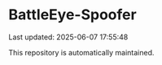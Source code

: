 # BattleEye-Spoofer

Last updated: 2025-06-07 17:55:48

This repository is automatically maintained.
